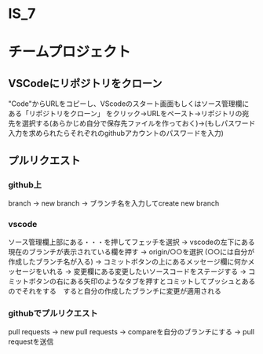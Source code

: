# IS_7
# チームプロジェクト

## VSCodeにリポジトリをクローン
"Code"からURLをコピーし、VScodeのスタート画面もしくはソース管理欄にある「リポジトリをクローン」 をクリック->URLをペースト->リポジトリの宛先を選択する(あらかじめ自分で保存先ファイルを作っておく)->(もしパスワード入力を求められたらそれぞれのgithubアカウントのパスワードを入力)

## プルリクエスト
### github上
branch -> new branch -> ブランチ名を入力してcreate new branch
### vscode
ソース管理欄上部にある・・・を押してフェッチを選択 -> vscodeの左下にある現在のブランチが表示されている欄を押す -> origin/○○を選択 (○○には自分が作成したブランチ名が入る) -> コミットボタンの上にあるメッセージ欄に何かメッセージをいれる -> 変更欄にある変更したいソースコードをステージする -> コミットボタンの右にある矢印のようなタブを押すとコミットしてプッシュとあるのでそれをする　すると自分の作成したブランチに変更が適用される
### githubでプルリクエスト
pull requests -> new pull requests -> compareを自分のブランチにする -> pull requestを送信

